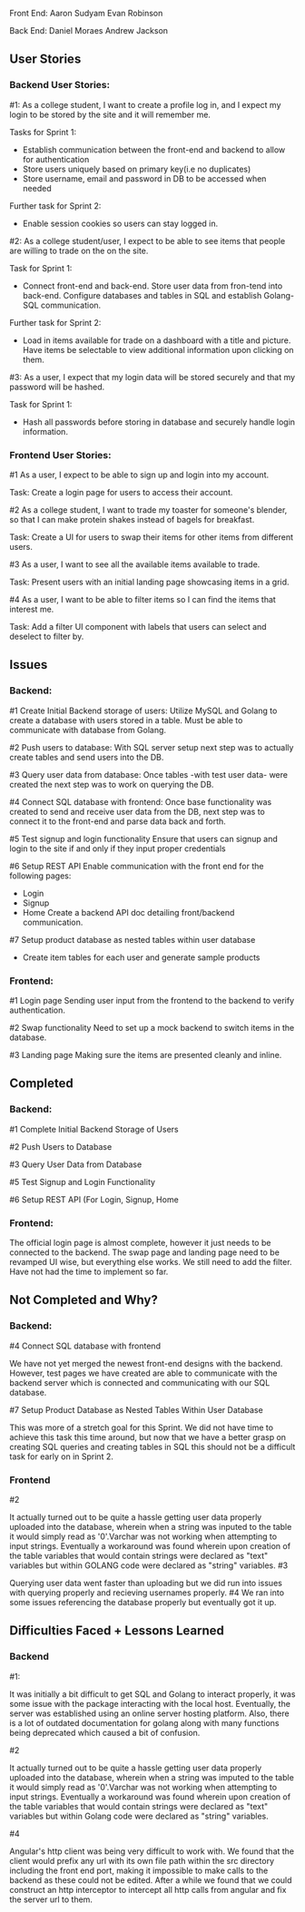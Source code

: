 Front End:
Aaron Sudyam
Evan Robinson

Back End:
Daniel Moraes
Andrew Jackson

## User Stories

### Backend User Stories:

#1:
As a college student, I want to create a profile log in, and I expect my login to be stored by the site and it will remember me.

Tasks for Sprint 1:
- Establish communication between the front-end and backend to allow for authentication
- Store users uniquely based on primary key(i.e no duplicates)
- Store username, email and password in DB to be accessed when needed

Further task for Sprint 2: 
- Enable session cookies so users can stay logged in.

#2:
As a college student/user, I expect to be able to see items that people are willing to trade on the on the site. 

Task for Sprint 1: 
- Connect front-end and back-end. Store user data from fron-tend into back-end. Configure databases and tables in SQL and establish Golang-SQL communication.

Further task for Sprint 2:
- Load in items available for trade on a dashboard with a title and picture. Have items be selectable to view additional information upon clicking on them.

#3:
As a user, I expect that my login data will be stored securely and that my password will be hashed.

Task for Sprint 1: 
- Hash all passwords before storing in database and securely handle login information.



### Frontend User Stories:

#1
As a user, I expect to be able to sign up and login into my account.

Task: Create a login page for users to access their account.

#2
As a college student, I want to trade my toaster for someone's blender, so that I can make protein shakes instead of bagels for breakfast.

Task: Create a UI for users to swap their items for other items from different users.

#3
As a user, I want to see all the available items available to trade.

Task: Present users with an initial landing page showcasing items in a grid.

#4
As a user, I want to be able to filter items so I can find the items that interest me.

Task: Add a filter UI component with labels that users can select and deselect to filter by.

## Issues
### Backend:
#1 Create Initial Backend storage of users:
Utilize MySQL and Golang to create a database with users stored in a table. Must be able to communicate with database from Golang.

#2 Push users to database:
With SQL server setup next step was to actually create tables and send users into the DB.

#3 Query user data from database:
Once tables -with test user data- were created the next step was to work on querying the DB.

#4 Connect SQL database with frontend:
Once base functionality was created to send and receive user data from the DB, next step was to connect it to the front-end and parse data back and forth.

#5 Test signup and login functionality
Ensure that users can signup and login to the site if and only if they input proper credentials

#6 Setup REST API
Enable communication with the front end for the following pages:
- Login
- Signup
- Home
Create a backend API doc detailing front/backend communication.

#7 Setup product database as nested tables within user database
- Create item tables for each user and generate sample products


### Frontend:
#1 Login page
Sending user input from the frontend to the backend to verify authentication.

#2 Swap functionality
Need to set up a mock backend to switch items in the database.

#3 Landing page
Making sure the items are presented cleanly and inline.

## Completed
### Backend:
#1 Complete Initial Backend Storage of Users

#2 Push Users to Database

#3 Query User Data from Database

#5 Test Signup and Login Functionality

#6 Setup REST API (For Login, Signup, Home

### Frontend:
The official login page is almost complete, however it just needs to be connected to the backend.
The swap page and landing page need to be revamped UI wise, but everything else works.
We still need to add the filter. Have not had the time to implement so far.

## Not Completed and Why?
### Backend:
#4 Connect SQL database with frontend

We have not yet merged the newest front-end designs with the backend. However, test pages we have created are able to communicate with the backend server which is connected and communicating with our SQL database.

#7 Setup Product Database as Nested Tables Within User Database

This was more of a stretch goal for this Sprint. We did not have time to achieve this task this time around, but now that we have a better grasp on creating SQL queries and creating tables in SQL this should not be a difficult task for early on in Sprint 2.


### Frontend
#2 

It actually turned out to be quite a hassle getting user data properly uploaded into the database, wherein when a string was inputed to the table it would simply read as '0'.Varchar was not working when attempting to input strings. Eventually a workaround was found wherein upon creation of the table variables that would contain strings were declared as "text" variables but within GOLANG code were declared as "string" variables. 
#3

Querying user data went faster than uploading but we did run into issues with querying properly and recieving usernames properly.
#4
We ran into some issues referencing the database properly but eventually got it up.

## Difficulties Faced + Lessons Learned
### Backend
#1:

It was initially a bit difficult to get SQL and Golang to interact properly, it was some issue with the package interacting with the local host. Eventually, the server was established using an online server hosting platform. Also, there is a lot of outdated documentation for golang along with many functions being deprecated which caused a bit of confusion.

#2 

It actually turned out to be quite a hassle getting user data properly uploaded into the database, wherein when a string was imputed to the table it would simply read as '0'.Varchar was not working when attempting to input strings. Eventually a workaround was found wherein upon creation of the table variables that would contain strings were declared as "text" variables but within Golang code were declared as "string" variables. 


#4

Angular's http client was being very difficult to work with. We found that the client would prefix any url with its own file path within the src directory including the front end port, making it impossible to make calls to the backend as these could not be edited. After a while we found that we could construct an http interceptor to intercept all http calls from angular and fix the server url to them. 
